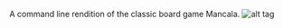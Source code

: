 A command line rendition of the classic board game Mancala.
![alt tag](https://raw.github.com/jeffpyke/mancala/master/screenshot.png)